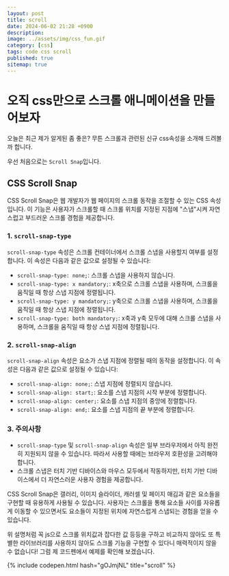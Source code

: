 ```yaml
---
layout: post
title: scroll
date: 2024-06-02 21:28 +0900
description: 
image: ../assets/img/css_fun.gif
category: [css]
tags: code css scroll
published: true
sitemap: true
---
```


# 오직 css만으로 스크롤 애니메이션을 만들어보자

오늘은 최근 제가 알게된 좀 좋은? 무튼 스크롤과 관련된 신규 css속성을 소개해 드려볼까 합니다.

우선 처음으로는 `Scroll Snap`입니다.

## CSS Scroll Snap

CSS Scroll Snap은 웹 개발자가 웹 페이지의 스크롤 동작을 조절할 수 있는 CSS 속성입니다. 이 기능은 사용자가 스크롤할 때 스크롤 위치를 지정된 지점에 "스냅"시켜 자연스럽고 부드러운 스크롤 경험을 제공합니다.

### 1. `scroll-snap-type`

`scroll-snap-type` 속성은 스크롤 컨테이너에서 스크롤 스냅을 사용할지 여부를 설정합니다. 이 속성은 다음과 같은 값으로 설정될 수 있습니다:

- `scroll-snap-type: none;`: 스크롤 스냅을 사용하지 않습니다.
- `scroll-snap-type: x mandatory;`: x축으로 스크롤 스냅을 사용하며, 스크롤을 움직일 때 항상 스냅 지점에 정렬됩니다.
- `scroll-snap-type: y mandatory;`: y축으로 스크롤 스냅을 사용하며, 스크롤을 움직일 때 항상 스냅 지점에 정렬됩니다.
- `scroll-snap-type: both mandatory;`: x축과 y축 모두에 대해 스크롤 스냅을 사용하며, 스크롤을 움직일 때 항상 스냅 지점에 정렬됩니다.

### 2. `scroll-snap-align`

`scroll-snap-align` 속성은 요소가 스냅 지점에 정렬될 때의 동작을 설정합니다. 이 속성은 다음과 같은 값으로 설정될 수 있습니다:

- `scroll-snap-align: none;`: 스냅 지점에 정렬되지 않습니다.
- `scroll-snap-align: start;`: 요소를 스냅 지점의 시작 부분에 정렬합니다.
- `scroll-snap-align: center;`: 요소를 스냅 지점의 중앙에 정렬합니다.
- `scroll-snap-align: end;`: 요소를 스냅 지점의 끝 부분에 정렬합니다.

### 3. 주의사항

- `scroll-snap-type` 및 `scroll-snap-align` 속성은 일부 브라우저에서 아직 완전히 지원되지 않을 수 있습니다. 따라서 사용할 때에는 브라우저 호환성을 고려해야 합니다.
- 스크롤 스냅은 터치 기반 디바이스와 마우스 모두에서 작동하지만, 터치 기반 디바이스에서 더 자연스러운 사용자 경험을 제공합니다.

CSS Scroll Snap은 갤러리, 이미지 슬라이더, 캐러셀 및 페이지 매김과 같은 요소들을 구현할 때 유용하게 사용될 수 있습니다. 사용자는 스크롤을 통해 요소들 사이를 자유롭게 이동할 수 있으면서도 요소들이 지정된 위치에 자연스럽게 스냅되는 경험을 얻을 수 있습니다.

위 설명처럼 꼭 js으로 스크롤 위치값과 잡다한 값 등등을 구하고 비교하지 않아도 또 특별한 라이브러리를 사용하지 않아도 스크롤 기능을 구현할 수 있다니 매력적이지 않을 수 없습니다! 그럼 제 코드펜에서 예제를 확인해 보겠습니다.

{% include codepen.html hash="gOJmjNL" title="scroll" %}